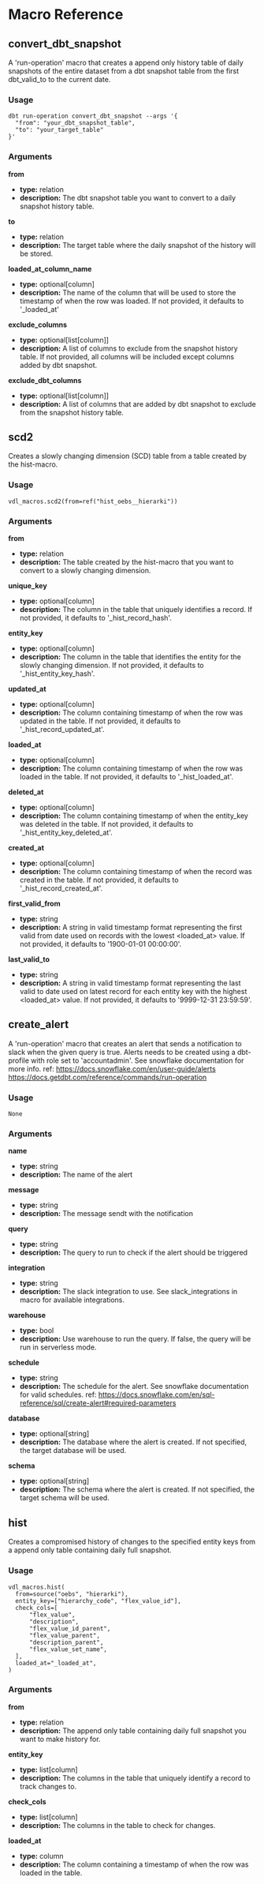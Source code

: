 # Macro Reference

## convert_dbt_snapshot

A 'run-operation' macro that creates a append only history table of daily snapshots of the entire dataset from a dbt snapshot table from the first dbt_valid_to to the current date.

### Usage

```
dbt run-operation convert_dbt_snapshot --args '{
  "from": "your_dbt_snapshot_table",
  "to": "your_target_table"
}'
```

### Arguments

**from**
 - **type:** relation
 - **description:** The dbt snapshot table you want to convert to a daily snapshot history table.

**to**
 - **type:** relation
 - **description:** The target table where the daily snapshot of the history will be stored.

**loaded_at_column_name**
 - **type:** optional[column]
 - **description:** The name of the column that will be used to store the timestamp of when the row was loaded. If not provided, it defaults to '_loaded_at'

**exclude_columns**
 - **type:** optional[list[column]]
 - **description:** A list of columns to exclude from the snapshot history table. If not provided, all columns will be included except columns added by dbt snapshot.

**exclude_dbt_columns**
 - **type:** optional[list[column]]
 - **description:** A list of columns that are added by dbt snapshot to exclude from the snapshot history table.


## scd2

Creates a slowly changing dimension (SCD) table from a table created by the hist-macro.

### Usage

```
vdl_macros.scd2(from=ref("hist_oebs__hierarki"))
```

### Arguments

**from**
 - **type:** relation
 - **description:** The table created by the hist-macro that you want to convert to a slowly changing dimension.

**unique_key**
 - **type:** optional[column]
 - **description:** The column in the <from> table that uniquely identifies a record. If not provided, it defaults to '_hist_record_hash'.

**entity_key**
 - **type:** optional[column]
 - **description:** The column in the <from> table that identifies the entity for the slowly changing dimension. If not provided, it defaults to '_hist_entity_key_hash'.

**updated_at**
 - **type:** optional[column]
 - **description:** The column containing timestamp of when the row was updated in the <from> table. If not provided, it defaults to '_hist_record_updated_at'.

**loaded_at**
 - **type:** optional[column]
 - **description:** The column containing timestamp of when the row was loaded in the <from> table. If not provided, it defaults to '_hist_loaded_at'.

**deleted_at**
 - **type:** optional[column]
 - **description:** The column containing timestamp of when the entity_key was deleted in the <from> table. If not provided, it defaults to '_hist_entity_key_deleted_at'.

**created_at**
 - **type:** optional[column]
 - **description:** The column containing timestamp of when the record was created in the <from> table. If not provided, it defaults to '_hist_record_created_at'.

**first_valid_from**
 - **type:** string
 - **description:** A string in valid timestamp format representing the first valid from date used on records with the lowest <loaded_at> value. If not provided, it defaults to '1900-01-01 00:00:00'.

**last_valid_to**
 - **type:** string
 - **description:** A string in valid timestamp format representing the last valid to date used on latest record for each entity key with the highest <loaded_at> value. If not provided, it defaults to '9999-12-31 23:59:59'.


## create_alert

A 'run-operation' macro that creates an alert that sends a notification to slack when the given query is true. Alerts needs to be created using a dbt-profile with role set to 'accountadmin'. See snowflake documentation for more info. ref: https://docs.snowflake.com/en/user-guide/alerts https://docs.getdbt.com/reference/commands/run-operation

### Usage

```
None
```

### Arguments

**name**
 - **type:** string
 - **description:** The name of the alert

**message**
 - **type:** string
 - **description:** The message sendt with the notification

**query**
 - **type:** string
 - **description:** The query to run to check if the alert should be triggered

**integration**
 - **type:** string
 - **description:** The slack integration to use. See slack_integrations in macro for available integrations.

**warehouse**
 - **type:** bool
 - **description:** Use warehouse to run the query. If false, the query will be run in serverless mode.

**schedule**
 - **type:** string
 - **description:** The schedule for the alert. See snowflake documentation for valid schedules. ref: https://docs.snowflake.com/en/sql-reference/sql/create-alert#required-parameters

**database**
 - **type:** optional[string]
 - **description:** The database where the alert is created. If not specified, the target database will be used.

**schema**
 - **type:** optional[string]
 - **description:** The schema where the alert is created. If not specified, the target schema will be used.


## hist

Creates a compromised history of changes to the specified entity keys from a append only table containing daily full snapshot.

### Usage

```
vdl_macros.hist(
  from=source("oebs", "hierarki"),
  entity_key=["hierarchy_code", "flex_value_id"],
  check_cols=[
      "flex_value",
      "description",
      "flex_value_id_parent",
      "flex_value_parent",
      "description_parent",
      "flex_value_set_name",
  ],
  loaded_at="_loaded_at",
)
```

### Arguments

**from**
 - **type:** relation
 - **description:** The append only table containing daily full snapshot you want to make history for.

**entity_key**
 - **type:** list[column]
 - **description:** The columns in the <from> table that uniquely identify a record to track changes to.

**check_cols**
 - **type:** list[column]
 - **description:** The columns in the <from> table to check for changes.

**loaded_at**
 - **type:** column
 - **description:** The column containing a timestamp of when the row was loaded in the <from> table.


